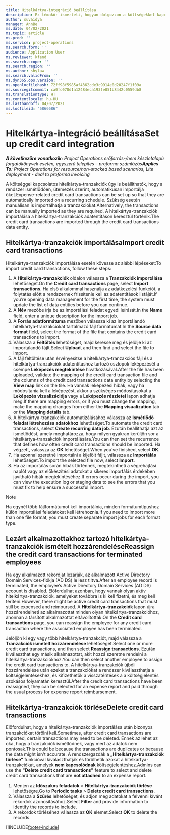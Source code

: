 ```yaml
---
title: Hitelkártya-integráció beállítása
description: Ez témakör ismerteti, hogyan dolgozzon a költségekkel kapcsolatos hitelkártya-tranzakciókkal.
author: suvaidya
manager: AnnBe
ms.date: 04/02/2021
ms.topic: article
ms.prod: ''
ms.service: project-operations
ms.search.form: ''
audience: Application User
ms.reviewer: kfend
ms.search.scope: ''
ms.search.region: ''
ms.author: shylaw
ms.search.validFrom: ''
ms.dyn365.ops.version: ''
ms.openlocfilehash: 72ff98f5985af4362cde3c9914e0d20247f1f09a
ms.sourcegitcommit: ca0fc078d1a12484eca193fe051b8442c0559db8
ms.translationtype: HT
ms.contentlocale: hu-HU
ms.lasthandoff: 04/07/2021
ms.locfileid: "5866686"
---
```

# <a name="set-up-credit-card-integration"></a><span data-ttu-id="c5e7d-103">Hitelkártya-integráció beállítása</span><span class="sxs-lookup"><span data-stu-id="c5e7d-103">Set up credit card integration</span></span>

<span data-ttu-id="c5e7d-104">_**A következőre vonatkozik:** Project Operations erőforrás-/nem készletalapú forgatókönyvek esetén, egyszerű telepítés – proforma számlázás_</span><span class="sxs-lookup"><span data-stu-id="c5e7d-104">_**Applies To:** Project Operations for resource/non-stocked based scenarios, Lite deployment - deal to proforma invoicing_</span></span>

<span data-ttu-id="c5e7d-105">A költséggel kapcsolatos hitelkártya-tranzakciók úgy is beállíthatók, hogy a rendszer ismétlődően, ütemezés szerint, automatikusan importálja őket.</span><span class="sxs-lookup"><span data-stu-id="c5e7d-105">Expense-related credit card transactions can be set up so that they are automatically imported on a recurring schedule.</span></span> <span data-ttu-id="c5e7d-106">Szükség esetén manuálisan is importálhatja a tranzakciókat.</span><span class="sxs-lookup"><span data-stu-id="c5e7d-106">Alternatively, the transactions can be manually imported as they are required.</span></span> <span data-ttu-id="c5e7d-107">A hitelkártya-tranzakciók importálása a hitelkártya-tranzakciók adatentitáson keresztül történik.</span><span class="sxs-lookup"><span data-stu-id="c5e7d-107">The credit card transactions are imported through the credit card transactions data entity.</span></span>

## <a name="import-credit-card-transactions"></a><span data-ttu-id="c5e7d-108">Hitelkártya-tranzakciók importálása</span><span class="sxs-lookup"><span data-stu-id="c5e7d-108">Import credit card transactions</span></span>

<span data-ttu-id="c5e7d-109">Hitelkártya-tranzakciók importálása esetén kövesse az alábbi lépéseket:</span><span class="sxs-lookup"><span data-stu-id="c5e7d-109">To import credit card transactions, follow these steps:</span></span>

1. <span data-ttu-id="c5e7d-110">A **Hitelkártya-tranzakciók** oldalon válassza a **Tranzakciók importálása** lehetőséget.</span><span class="sxs-lookup"><span data-stu-id="c5e7d-110">On the **Credit card transactions** page, select **Import transactions**.</span></span> <span data-ttu-id="c5e7d-111">Ha első alkalommal használja az adatkezelési funkciót, a folytatás előtt a rendszernek frissítenie kell az adatentitások listáját.</span><span class="sxs-lookup"><span data-stu-id="c5e7d-111">If you’re opening data management for the first time, the system must update the list of data entities before you can continue.</span></span>
2. <span data-ttu-id="c5e7d-112">A **Név** mezőbe írja be az importálási feladat egyedi leírását.</span><span class="sxs-lookup"><span data-stu-id="c5e7d-112">In the **Name** field, enter a unique description for the import job.</span></span>
3. <span data-ttu-id="c5e7d-113">A **Forrás adatformátuma** mezőben válassza ki az importálandó hitelkártya-tranzakciókat tartalmazó fájl formátumát.</span><span class="sxs-lookup"><span data-stu-id="c5e7d-113">In the **Source data format** field, select the format of the file that contains the credit card transactions to import.</span></span>
4. <span data-ttu-id="c5e7d-114">Válassza a **Feltöltés** lehetőséget, majd keresse meg és jelölje ki az importálandó fájlt.</span><span class="sxs-lookup"><span data-stu-id="c5e7d-114">Select **Upload**, and then find and select the file to import.</span></span>
5. <span data-ttu-id="c5e7d-115">A fájl feltöltése után érvényesítse a hitelkártya-tranzakciós fájl és a hitelkártya-tranzakciók adatentitáshoz tartozó oszlopok leképezését a csempe **Leképezés megtekintése** hivatkozásával.</span><span class="sxs-lookup"><span data-stu-id="c5e7d-115">After the file has been uploaded, validate the mapping of the credit card transaction file and the columns of the credit card transactions data entity by selecting the **View map** link on the tile.</span></span> <span data-ttu-id="c5e7d-116">Ha vannak leképezési hibák, vagy ha módosítania kell a leképezést, akkor a szükséges módosításokat a **Leképezés vizualizációja** vagy a **Leképezés részletei** lapon adhatja meg.</span><span class="sxs-lookup"><span data-stu-id="c5e7d-116">If there are mapping errors, or if you must change the mapping, make the mapping changes from either the **Mapping visualization** tab or the **Mapping details** tab.</span></span>
6. <span data-ttu-id="c5e7d-117">A hitelkártya-tranzakciók automatizálásához válassza az **Ismétlődő feladat létrehozása adatokhoz** lehetőséget.</span><span class="sxs-lookup"><span data-stu-id="c5e7d-117">To automate the credit card transactions, select **Create recurring data job**.</span></span> <span data-ttu-id="c5e7d-118">Ezután beállíthatja azt az ismétlődést, amely meghatározza, hogy milyen gyakran kerüljön sor a hitelkártya-tranzakciók importálására.</span><span class="sxs-lookup"><span data-stu-id="c5e7d-118">You can then set the recurrence that defines how often credit card transactions should be imported.</span></span> <span data-ttu-id="c5e7d-119">Ha végzett, válassza az **OK** lehetőséget.</span><span class="sxs-lookup"><span data-stu-id="c5e7d-119">When you’ve finished, select **OK**.</span></span>
7. <span data-ttu-id="c5e7d-120">Ha azonnal szeretné importálni a kijelölt fájlt, válassza az **Importálás** lehetőséget.</span><span class="sxs-lookup"><span data-stu-id="c5e7d-120">To import the selected file now, select **Import**.</span></span>
8. <span data-ttu-id="c5e7d-121">Ha az importálás során hibák történnek, megtekintheti a végrehajtási naplót vagy az előkészítési adatokat a sikeres importálás érdekében javítható hibák megtekintéséhez.</span><span class="sxs-lookup"><span data-stu-id="c5e7d-121">If errors occur during the import, you can view the execution log or staging data to see the errors that you must fix to help ensure a successful import.</span></span>

> [!NOTE]
> <span data-ttu-id="c5e7d-122">Ha egynél több fájlformátumot kell importálnia, minden formátumtípushoz külön importálási feladatokat kell létrehoznia.</span><span class="sxs-lookup"><span data-stu-id="c5e7d-122">If you need to import more than one file format, you must create separate import jobs for each format type.</span></span>

## <a name="reassign-the-credit-card-transactions-for-terminated-employees"></a><span data-ttu-id="c5e7d-123">Lezárt alkalmazottakhoz tartozó hitelkártya-tranzakciók ismételt hozzárendelése</span><span class="sxs-lookup"><span data-stu-id="c5e7d-123">Reassign the credit card transactions for terminated employees</span></span>

<span data-ttu-id="c5e7d-124">Ha egy alkalmazott rekordját lezárják, az alkalmazott Active Directory Domain Services-fiókja (AD DS) le lesz tiltva.</span><span class="sxs-lookup"><span data-stu-id="c5e7d-124">After an employee record is terminated, the employee’s Active Directory Domain Services (AD DS) account is disabled.</span></span> <span data-ttu-id="c5e7d-125">Előfordulhat azonban, hogy vannak olyan aktív hitelkártya-tranzakciók, amelyeket továbbra is ki kell fizetni, és meg kell téríteni.</span><span class="sxs-lookup"><span data-stu-id="c5e7d-125">However, there might be active credit card transactions that must still be expensed and reimbursed.</span></span> <span data-ttu-id="c5e7d-126">A **Hitelkártya-tranzakciók** lapon újra hozzárendelheti az alkalmazottat minden olyan hitelkártya-tranzakcióhoz, ahonnan a társított alkalmazottat eltávolították.</span><span class="sxs-lookup"><span data-stu-id="c5e7d-126">On the **Credit card transactions** page, you can reassign the employee for any credit card transaction where the associated employee has been terminated.</span></span>

<span data-ttu-id="c5e7d-127">Jelöljön ki egy vagy több hitelkártya-tranzakciót, majd válassza a **Tranzakciók ismételt hozzárendelése** lehetőséget.</span><span class="sxs-lookup"><span data-stu-id="c5e7d-127">Select one or more credit card transactions, and then select **Reassign transactions**.</span></span> <span data-ttu-id="c5e7d-128">Ezután kiválaszthat egy másik alkalmazottat, akit hozzá szeretne rendelni a hitelkártya-tranzakciókhoz.</span><span class="sxs-lookup"><span data-stu-id="c5e7d-128">You can then select another employee to assign the credit card transactions to.</span></span> <span data-ttu-id="c5e7d-129">A hitelkártya-tranzakciók újbóli hozzárendelése után ezeket a tranzakciókat a rendszer kiválaszthatja a költségjelentésekhez, és kifizethetők a visszatérítések a a költségjelentés szokásos folyamatán keresztül.</span><span class="sxs-lookup"><span data-stu-id="c5e7d-129">After the credit card transactions have been reassigned, they can be selected for an expense report and paid through the usual process for expense report reimbursement.</span></span>

## <a name="delete-credit-card-transactions"></a><span data-ttu-id="c5e7d-130">Hitelkártya-tranzakciók törlése</span><span class="sxs-lookup"><span data-stu-id="c5e7d-130">Delete credit card transactions</span></span> 

<span data-ttu-id="c5e7d-131">Előfordulhat, hogy a hitelkártya-tranzakciók importálása után bizonyos tranzakciókat törölni kell.</span><span class="sxs-lookup"><span data-stu-id="c5e7d-131">Sometimes, after credit card transactions are imported, certain transactions may need to be deleted.</span></span> <span data-ttu-id="c5e7d-132">Ennek az lehet az oka, hogy a tranzakciók ismétlődnek, vagy mert az adatok nem pontosak.</span><span class="sxs-lookup"><span data-stu-id="c5e7d-132">This could be because the transactions are duplicates or because the data might isn't accurate.</span></span> <span data-ttu-id="c5e7d-133">A rendszergazdák a **„Hitelkártya-tranzakciók törlése”** funkcióval kiválaszthatják és törölhetik azokat a hitelkártya-tranzakciókat, amelyek **nem kapcsolódnak** költségjelentéshez.</span><span class="sxs-lookup"><span data-stu-id="c5e7d-133">Admins can use the **"Delete credit card transactions"** feature to select and delete credit card transactions that are **not attached** to an expense report.</span></span> 

1. <span data-ttu-id="c5e7d-134">Menjen az **Időszakos feladatok** > **Hitelkártya-tranzakciók törlése** lehetőségre.</span><span class="sxs-lookup"><span data-stu-id="c5e7d-134">Go to **Periodic tasks** > **Delete credit card transactions**.</span></span>
2. <span data-ttu-id="c5e7d-135">Válassza a **Szűrés** lehetőséget, és adjon meg adatokat a felvenni kívánt rekordok azonosításához.</span><span class="sxs-lookup"><span data-stu-id="c5e7d-135">Select **Filter** and provide information to identify the records to include.</span></span>
3. <span data-ttu-id="c5e7d-136">A rekordok törléséhez válassza az **OK** elemet.</span><span class="sxs-lookup"><span data-stu-id="c5e7d-136">Select **OK** to delete the records.</span></span> 

[!INCLUDE[footer-include](../includes/footer-banner.md)]
